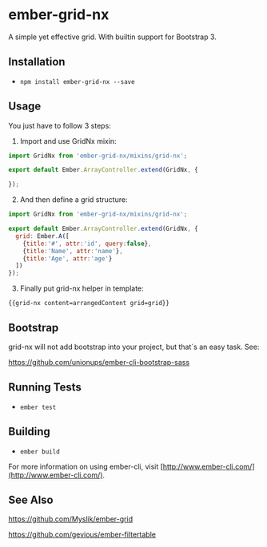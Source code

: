 # ember-grid-nx

A simple yet effective grid. With builtin support for Bootstrap 3.

## Installation

* `npm install ember-grid-nx --save`

## Usage

You just have to follow 3 steps:

1) Import and use GridNx mixin:

```javascript
import GridNx from 'ember-grid-nx/mixins/grid-nx';

export default Ember.ArrayController.extend(GridNx, {

});
```

2) And then define a grid structure:

```javascript
import GridNx from 'ember-grid-nx/mixins/grid-nx';

export default Ember.ArrayController.extend(GridNx, {
  grid: Ember.A([
    {title:'#', attr:'id', query:false},
    {title:'Name', attr:'name'},
    {title:'Age', attr:'age'}
  ])
});
```

3) Finally put grid-nx helper in template:

```
{{grid-nx content=arrangedContent grid=grid}}
```

## Bootstrap

grid-nx will not add bootstrap into your project, but that´s an easy task. See:

https://github.com/unionups/ember-cli-bootstrap-sass

## Running Tests

* `ember test`

## Building

* `ember build`

For more information on using ember-cli, visit [http://www.ember-cli.com/](http://www.ember-cli.com/).

## See Also

https://github.com/Myslik/ember-grid

https://github.com/gevious/ember-filtertable
